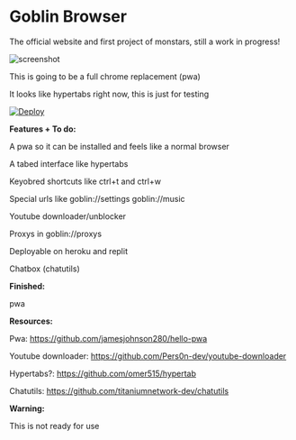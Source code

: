 # Goblin Browser
The official website and first project of monstars, still a work in progress!

![screenshot](https://raw.githubusercontent.com/Monstars-dev/Goblin/main/goblinscreenshot.png)

This is going to be a full chrome replacement (pwa)

It looks like hypertabs right now, this is just for testing

[![Deploy](https://www.herokucdn.com/deploy/button.svg)](https://heroku.com/deploy?)

**Features + To do:**

A pwa so it can be installed and feels like a normal browser

A tabed interface like hypertabs

Keyobred shortcuts like ctrl+t and ctrl+w

Special urls like goblin://settings goblin://music

Youtube downloader/unblocker

Proxys in goblin://proxys

Deployable on heroku and replit

Chatbox (chatutils)

**Finished:**

pwa

**Resources:**

Pwa: https://github.com/jamesjohnson280/hello-pwa

Youtube downloader: https://github.com/Pers0n-dev/youtube-downloader

Hypertabs?: https://github.com/omer515/hypertab

Chatutils: https://github.com/titaniumnetwork-dev/chatutils

**Warning:**

This is not ready for use
